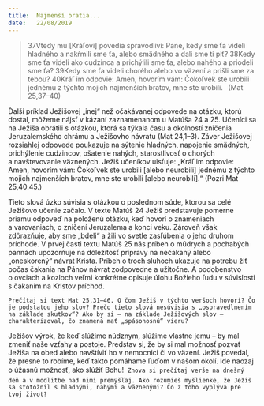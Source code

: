 ```yaml
---
title:  Najmenší bratia...
date:   22/08/2019
---
```


> <p></p>
> 37Vtedy mu [Kráľovi] povedia spravodliví: Pane, kedy sme ťa videli hladného a nakŕmili sme ťa, alebo smädného a dali sme ti piť? 38Kedy sme ťa videli ako cudzinca a prichýlili sme ťa, alebo nahého a priodeli sme ťa? 39Kedy sme ťa videli chorého alebo vo väzení a prišli sme za tebou? 40Kráľ im odpovie: Amen, hovorím vám: Čokoľvek ste urobili jednému z týchto mojich najmenších bratov, mne ste urobili.  (Mat 25,37–40)

Ďalší príklad Ježišovej „inej“ než očakávanej odpovede na otázku, ktorú dostal, môžeme nájsť v kázaní zaznamenanom u Matúša 24 a 25. Učeníci sa na Ježiša obrátili s otázkou, ktorá sa týkala času a okolností zničenia Jeruzalemského chrámu a Ježišovho návratu (Mat 24,1–3). Záver Ježišovej rozsiahlej odpovede poukazuje na sýtenie hladných, napojenie smädných, prichýlenie cudzincov, ošatenie nahých, starostlivosť o chorých a navštevovanie väznených. Ježiš učeníkov uisťuje: „Kráľ im odpovie: Amen, hovorím vám: Čokoľvek ste urobili [alebo neurobili] jednému z týchto mojich najmenších bratov, mne ste urobili [alebo neurobili].“ (Pozri Mat 25,40.45.)

Tieto slová úzko súvisia s otázkou o poslednom súde, ktorou sa celé Ježišovo učenie začalo. V texte Matúš 24 Ježiš predstavuje pomerne priamu odpoveď na položenú otázku, keď hovorí o znameniach a varovaniach, o zničení Jeruzalema a konci veku. Zároveň však zdôrazňuje, aby sme „bdeli“ a žili vo svetle zasľúbenia o jeho druhom príchode. V prvej časti textu Matúš 25 nás príbeh o múdrych a pochabých pannách upozorňuje na dôležitosť prípravy na nečakaný alebo „oneskorený“ návrat Krista. Príbeh o troch sluhoch ukazuje na potrebu žiť počas čakania na Pánov návrat zodpovedne a užitočne. A podobenstvo o ovciach a kozloch veľmi konkrétne opisuje úlohu Božieho ľudu v súvislosti s čakaním na Kristov príchod.

`Prečítaj si text Mat 25,31–46. O čom Ježiš v týchto veršoch hovorí? Čo je podstatou jeho slov? Prečo tieto slová nesúvisia s „ospravedlnením na základe skutkov“? Ako by si – na základe Ježišových slov – charakterizoval, čo znamená mať „spásonosnú“ vieru?`

Ježišov výrok, že keď slúžime núdznym, slúžime vlastne jemu – by mal zmeniť naše vzťahy a postoje. Predstav si, že by si mal možnosť pozvať Ježiša na obed alebo navštíviť ho v nemocnici či vo väzení. Ježiš povedal, že presne to robíme, keď takto pomáhame ľuďom v našom okolí. Ide naozaj o úžasnú možnosť, ako slúžiť Bohu!

`Znova si prečítaj verše na dnešný deň a v modlitbe nad nimi premýšľaj. Ako rozumieš myšlienke, že Ježiš sa stotožnil s hladnými, nahými a väznenými? Čo z toho vyplýva pre tvoj život?`